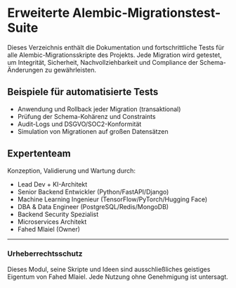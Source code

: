 # Erweiterte Alembic-Migrationstest-Suite

Dieses Verzeichnis enthält die Dokumentation und fortschrittliche Tests für alle Alembic-Migrationsskripte des Projekts. Jede Migration wird getestet, um Integrität, Sicherheit, Nachvollziehbarkeit und Compliance der Schema-Änderungen zu gewährleisten.

## Beispiele für automatisierte Tests
- Anwendung und Rollback jeder Migration (transaktional)
- Prüfung der Schema-Kohärenz und Constraints
- Audit-Logs und DSGVO/SOC2-Konformität
- Simulation von Migrationen auf großen Datensätzen

## Expertenteam
Konzeption, Validierung und Wartung durch:
- Lead Dev + KI-Architekt
- Senior Backend Entwickler (Python/FastAPI/Django)
- Machine Learning Ingenieur (TensorFlow/PyTorch/Hugging Face)
- DBA & Data Engineer (PostgreSQL/Redis/MongoDB)
- Backend Security Spezialist
- Microservices Architekt
- Fahed Mlaiel (Owner)

---
### Urheberrechtsschutz
Dieses Modul, seine Skripte und Ideen sind ausschließliches geistiges Eigentum von Fahed Mlaiel. Jede Nutzung ohne Genehmigung ist untersagt.